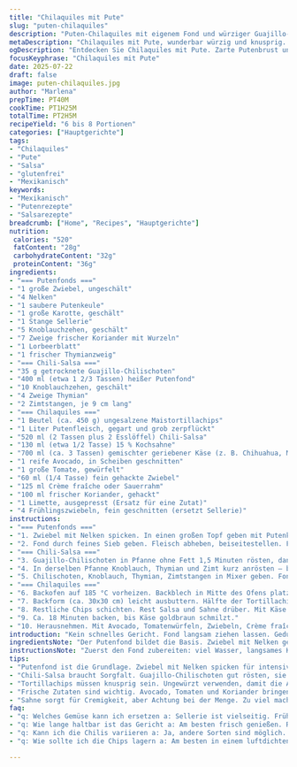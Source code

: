 ```yaml
---
title: "Chilaquiles mit Pute"
slug: "puten-chilaquiles"
description: "Puten-Chilaquiles mit eigenem Fond und würziger Guajillo-Salsa. Dicke Schichten aus knusprigen Tortillachips, zarter Putenbrust, cremiger Sauce und geschmolzenem Käse. Leicht veränderte Zutaten und ein Hauch Zimt geben eine neue Note. Avocado und frische Kräuter bringen Frische obendrauf. Ohne Nüsse, glutenfrei, und eifreie Variante."
metaDescription: "Chilaquiles mit Pute, wunderbar würzig und knusprig. Die perfekte mexikanisch-inspirierte Speise für ein besonderes Essen"
ogDescription: "Entdecken Sie Chilaquiles mit Pute. Zarte Putenbrust und eine rauchige Guajillo-Salsa, ideal für besondere Anlässe"
focusKeyphrase: "Chilaquiles mit Pute"
date: 2025-07-22
draft: false
image: puten-chilaquiles.jpg
author: "Marlena"
prepTime: PT40M
cookTime: PT1H25M
totalTime: PT2H5M
recipeYield: "6 bis 8 Portionen"
categories: ["Hauptgerichte"]
tags:
- "Chilaquiles"
- "Pute"
- "Salsa"
- "glutenfrei"
- "Mexikanisch"
keywords:
- "Mexikanisch"
- "Putenrezepte"
- "Salsarezepte"
breadcrumb: ["Home", "Recipes", "Hauptgerichte"]
nutrition: 
 calories: "520"
 fatContent: "28g"
 carbohydrateContent: "32g"
 proteinContent: "36g"
ingredients:
- "=== Putenfonds ==="
- "1 große Zwiebel, ungeschält"
- "4 Nelken"
- "1 saubere Putenkeule"
- "1 große Karotte, geschält"
- "1 Stange Sellerie"
- "5 Knoblauchzehen, geschält"
- "7 Zweige frischer Koriander mit Wurzeln"
- "1 Lorbeerblatt"
- "1 frischer Thymianzweig"
- "=== Chili-Salsa ==="
- "35 g getrocknete Guajillo-Chilischoten"
- "400 ml (etwa 1 2/3 Tassen) heißer Putenfond"
- "10 Knoblauchzehen, geschält"
- "4 Zweige Thymian"
- "2 Zimtstangen, je 9 cm lang"
- "=== Chilaquiles ==="
- "1 Beutel (ca. 450 g) ungesalzene Maistortillachips"
- "1 Liter Putenfleisch, gegart und grob zerpflückt"
- "520 ml (2 Tassen plus 2 Esslöffel) Chili-Salsa"
- "130 ml (etwa 1/2 Tasse) 15 % Kochsahne"
- "700 ml (ca. 3 Tassen) gemischter geriebener Käse (z. B. Chihuahua, Monterey Jack, milder Cheddar)"
- "1 reife Avocado, in Scheiben geschnitten"
- "1 große Tomate, gewürfelt"
- "60 ml (1/4 Tasse) fein gehackte Zwiebel"
- "125 ml Crème fraîche oder Sauerrahm"
- "100 ml frischer Koriander, gehackt"
- "1 Limette, ausgepresst (Ersatz für eine Zutat)"
- "4 Frühlingszwiebeln, fein geschnitten (ersetzt Sellerie)"
instructions:
- "=== Putenfonds ==="
- "1. Zwiebel mit Nelken spicken. In einen großen Topf geben mit Putenkeule, Karotte, Knoblauch, Koriander, Lorbeerblatt, Thymian, Frühlingszwiebeln. Ca. 6 Liter kaltes Wasser drauf. Langsam zum Kochen bringen. Schaum abschöpfen. Sanft 65 Minuten köcheln lassen, bis Fleisch zart, leicht vom Knochen fällt."
- "2. Fond durch feines Sieb geben. Fleisch abheben, beiseitestellen. Fond beiseite stellen."
- "=== Chili-Salsa ==="
- "3. Guajillo-Chilischoten in Pfanne ohne Fett 1,5 Minuten rösten, dann Stiele und Samen entfernen. In Schale mit 400 ml heißem Putenfond übergießen. 25 Minuten ziehen lassen. Anschließend abgießen, Fond aufbewahren."
- "4. In derselben Pfanne Knoblauch, Thymian und Zimt kurz anrösten – bis Aroma aufsteigt."
- "5. Chilischoten, Knoblauch, Thymian, Zimtstangen in Mixer geben. Fond dazu. Alles zu feiner Paste verarbeiten. Mit Salz abschmecken. Durch Sieb streichen. Beiseitestellen."
- "=== Chilaquiles ==="
- "6. Backofen auf 185 °C vorheizen. Backblech in Mitte des Ofens platzieren."
- "7. Backform (ca. 30x30 cm) leicht ausbuttern. Hälfte der Tortillachips einfüllen. Hälfte des Putenfleisches darauf verteilen, dann die Hälfte der Chili-Salsa plus Hälfte der Sahne darüber geben."
- "8. Restliche Chips schichten. Rest Salsa und Sahne drüber. Mit Käse abschließen, dick bedecken."
- "9. Ca. 18 Minuten backen, bis Käse goldbraun schmilzt."
- "10. Herausnehmen. Mit Avocado, Tomatenwürfeln, Zwiebeln, Crème fraîche, frischem Koriander und Limettensaft garnieren. Sofort servieren."
introduction: "Kein schnelles Gericht. Fond langsam ziehen lassen. Geduld bei der Sauce. Guajillo-Chilis sind Raucharomenträger, leicht süßlich. Hintergrundnoten von Zimt. Knusprigkeit von Chips bleibt nach Backen erhalten. Die frischen Zutaten bringen Ausgleich. Keine Eier, keine glutenhaltigen Produkte drin. Pute macht satt, aber nicht schwer. Kombiniert mexikanisches Feeling mit leicht europäischer Zurückhaltung. Nicht überwürzt. Viele SchichtenTexturen, vom cremigen Käse bis zur knackigen Avocado. Bald Lust auf Nachschlag. Mehr als Essen. Ein Erlebnis. Kräuterplay dabei, Frisch von der Hand. Limette hebt das Ganze nochmals. Intensiv, aber nicht dominant."
ingredientsNote: "Der Putenfond bildet die Basis. Zwiebel mit Nelken gepiekst, bringt Würze. Sellerie ersetzt durch Frühlingszwiebeln – würzig, aber leichter. Die Guajillo-Chilis rösten, sonst schmecken sie zu flach. Zimtstäbe geben warmen Ton. Die Sahne mit 15 % sorgt für Cremigkeit, ohne zu mächtig zu sein. Der gemischte Käse schmilzt und verbindet alles. Avocado als frischer Kontrast. Limettensaft bringt Säure und Frische, ersetzt eine Zutat für mehr Balance. Tomate und Zwiebel würzen frisch und leicht. Sichere glutenfreie Chips nehmen. Keine Eier enthalten. Alles so abgestimmt, dass Geschmack und Struktur bestehen, nicht matschig oder langweilig werden."
instructionsNote: "Zuerst den Fond zubereiten: viel Wasser, langsames Köcheln, Schaum abschöpfen wichtig für klare Sauce. Fleisch so lange garen, bis es fast zerfällt. Chili rösten, um mehr Aroma zu geben, nicht verbrennen – gefährlich. Einweichen für richtige Weichheit; Fond aufheben zur Bindung. Knoblauch und Zimt leicht anrösten, damit die ätherischen Öle frei werden. Mixer scharf anstellen, bis alles glatt ist. Salsa durch ein Sieb streichen, sonst stückig. Backen bei 185 °C, das sind 15 bis 20 Minuten, Zeit an Backofen anpassen. Käse soll schmelzen und leicht bräunen, kein Verbrennen. Chips schichten für Crunch, Sauce nicht zu flüssig machen, sonst versinken Chips. Am Ende frische Zutaten drauf – Kälte gegen Wärme, Säure gegen Fett. Gleich servieren, sonst weicher Charakter."
tips:
- "Putenfond ist die Grundlage. Zwiebel mit Nelken spicken für intensiven Geschmack. Langsam köcheln lassen, wichtig. Geduld macht den Unterschied. Karotten und Sellerie geben Tiefe. Schaum abschöpfen für klare Brühe, nicht vergessen."
- "Chili-Salsa braucht Sorgfalt. Guajillo-Chilischoten gut rösten, sie intensivieren den Geschmack. Dann entkernen. Einweichen in heissem Fond bringt Super-Aromen. Zimt leicht rösten, um das Aroma freizusetzen. Komponenten gut mixen, aber durch Sieb streichen für die perfekte Konsistenz."
- "Tortillachips müssen knusprig sein. Ungewürzt verwenden, damit die Aromen kommen. Schichten ist der Schlüssel zum Erfolg. Chips nicht zu lange in der Sauce lassen, sonst werden sie matschig. Der Käse soll schmelzen, aber nicht verbrennen. Achten Sie auf die richtige Backzeit."
- "Frische Zutaten sind wichtig. Avocado, Tomaten und Koriander bringen alles in Balance. Limettensaft macht die Aromen lebendig. Auch frühlingszwiebeln sind eine tolle Ergänzung für den Biss. Zuletzt alles sofort servieren, damit die Texturen bleiben."
- "Sahne sorgt für Cremigkeit, aber Achtung bei der Menge. Zu viel macht es schwer, zu wenig verliert den Geschmack. Kombinieren Sie die Zutaten klug, damit nicht zu viel Überlagerung entsteht. Und denken Sie daran, die Frische der Zutaten zu bewahren für ein beeindruckendes Ergebnis."
faq:
- "q: Welches Gemüse kann ich ersetzen a: Sellerie ist vielseitig. Frühlingszwiebeln sind besser. Tomaten geben Frische. Andere Gemüse sind auch möglich."
- "q: Wie lange haltbar ist das Gericht a: Am besten frisch genießen. Reste im Kühlschrank aufbewahren, bis zu zwei Tage. Wieder aufwärmen, Chips werden weich."
- "q: Kann ich die Chilis variieren a: Ja, andere Sorten sind möglich. Aber die Schärfe beachten. Es gibt viele Alternativen. Frische oder getrocknete Chilis verändern den Geschmack."
- "q: Wie sollte ich die Chips lagern a: Am besten in einem luftdichten Behälter. So bleiben sie knusprig. Weg von Feuchtigkeit. Chips nicht in der Nähe von Kochgeräten lagern."

---
```

